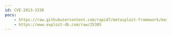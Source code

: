 ```yaml
---
id: CVE-2013-3336
pocs:
    - https://raw.githubusercontent.com/rapid7/metasploit-framework/master/modules/auxiliary/gather/coldfusion_pwd_props.rb
    - https://www.exploit-db.com/raw/25305
---
```

